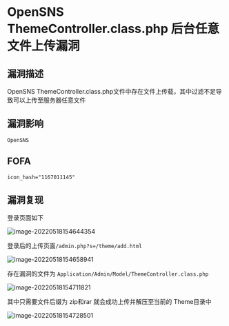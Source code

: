 # OpenSNS ThemeController.class.php 后台任意文件上传漏洞

## 漏洞描述

OpenSNS ThemeController.class.php文件中存在文件上传载，其中过滤不足导致可以上传至服务器任意文件

## 漏洞影响

```
OpenSNS
```

## FOFA

```
icon_hash="1167011145"
```

## 漏洞复现

登录页面如下

![image-20220518154644354](https://typora-notes-1308934770.cos.ap-beijing.myqcloud.com/202205181546412.png)

登录后的上传页面`/admin.php?s=/theme/add.html`

![image-20220518154658941](https://typora-notes-1308934770.cos.ap-beijing.myqcloud.com/202205181546002.png)

存在漏洞的文件为 `Application/Admin/Model/ThemeController.class.php`

![image-20220518154711821](https://typora-notes-1308934770.cos.ap-beijing.myqcloud.com/202205181547904.png)

其中只需要文件后缀为 zip和rar 就会成功上传并解压至当前的 Theme目录中

![image-20220518154728501](https://typora-notes-1308934770.cos.ap-beijing.myqcloud.com/202205181547562.png)